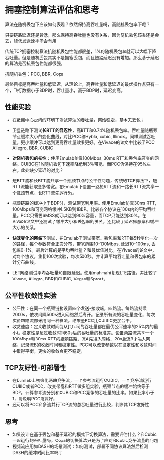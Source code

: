 # 拥塞控制算法评估和思考

算法在随机丢包下应该如何表现？依然保持高吞吐量吗，高随机丢包率下呢？

只要链路延迟还是最低，那么保持高吞吐量也没有关系，因为随机丢包该丢还是会丢，降低发送速率不会有用

传统TCP拥塞控制算法抗随机丢包性能都很差，1%的随机丢包率就可以大幅下降吞吐量。但是随机丢包其实不是拥塞丢包，而且链路延迟没有增加。那么基于延迟的算法是否抗丢包性能都很强。

抗随机丢包：PCC, BBR, Copa

最终目标是高吞吐量和低延迟。从理论上，高吞吐量和低延迟的最优操作点只有一个，飞行数据小于BDP时，吞吐量小，高于BDP时，延迟变高。

## 性能实验

- 在数据中心之间的环境下测试算法的吞吐量，网络稳定，基本无丢包；
- 卫星链路下测试**长RTT的容忍性**，高RTT和0.74%随机丢包率。吞吐量随瓶颈节点缓冲大小的变化曲线，对比PCC和Hybla, cubic, lllinois。同样测试吞吐量，更小缓冲可以达到更高吞吐量效果更好。在Vivace的论文中比较了PCC Allegro, BBR, CUBIC
- **对随机丢包的抗性**：使用Emulab仿真100Mbps, 30ms RTT和丢包率可变的网络。CUIBC在1%随机丢包下速率降低到3%带宽。而PCC仍保持在95%左右。此处缺少延迟的对比？

- 短RTT流和长RTT流共享一个瓶颈节点的公平性问题，传统的TCP算法下，短RTT流能获取更多带宽。在Emulab下设置一路短RTT流和一路长RTT流共享一个瓶颈节点，长RTT流先运行5s。
- 瓶颈链路的缓冲小于BDP时，测试带宽利用率。使用Emulab仿真30ms RTT, 100Mbps和可变网络缓冲1.5KB到1BDP。比较各个协议在100s内的平均吞吐量。PCC只需要6MSS就可以达到90%容量，而TCP只能达到30%。在Vivace论文中还测试了缓冲大小和丢包率的关系。还比较了延迟膨胀率和缓冲大小的关系。
- **快速变化的网络**下测试，在Emulab下测试带宽、丢包率和RTT每5秒变化一次的路径，每个参数符合正态分布，带宽范围10-100Mbps, 延迟10-100ms, 丢包率0-1%。最后计算的是平均吞吐量？和最优值对比。在VIvace的论文中，对每个协议，重复100次实验，每次500秒。并计算平均吞吐量和丢包率的累计分布曲线。
- LET网络测试平均吞吐量和自限延迟。使用mahmahi复现LTE路径，并比较了Vivace, Allegro, BBR和CUBIC, Vegas和Sprout。

## 公平性收敛性实验

- 公平性：在同一个瓶颈链接设置四个发送-接收端，四路流。每路流持续2000s，依次间隔500s进入网络然后离开。记录所有流的吞吐量变化。每次实验四路流都采用同一种算法。结果是PCC比CUIBIC更加公平。
- 收敛速度：定义收敛时间为从[t,t+5]的吞吐量都在最优公平速率的25%内的最小t。稳定性是超过收敛时间60s后的吞吐量的标准差。设置两路流共享一个100Mbps和30ms RTT的瓶颈链路。流A先进入网络，20s后流B才进入网络，记录流B的收敛时间和稳定性。PCC可以改变参数以在稳定性和收敛时间中取得平衡，更快的收敛会更不稳定。

## TCP友好性-可部署性

- 在Eumlab上初始化两路竞争流，一个参考流运行CUBIC，一个竞争流运行CUBIC或者PCC，改变带宽和RTT做多组实验，瓶颈节点的缓冲始终等于BDP。计算参考流分别和CUBIC和PCC竞争的吞吐量的比率。如果比率小于1，则说明PCC更友好。
- 还可以将PCC和多流并行TCP流的总吞吐量进行比较，判断其TCP友好性

## 思考

- 如果设计在基于丢包和基于延迟的模式下切换算法，需要评估什么？和Cubic一起运行的吞吐量吗。Copa的切换算法只是为了应对和cubic竞争流量的问题
- 视频流应用如DASH的场景测试：如何测试，部署不同协议算法然后检测DASH的缓冲时间比率吗？